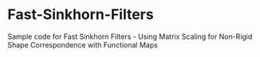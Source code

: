# Fast-Sinkhorn-Filters
Sample code for Fast Sinkhorn Filters - Using Matrix Scaling for Non-Rigid Shape Correspondence with Functional Maps
